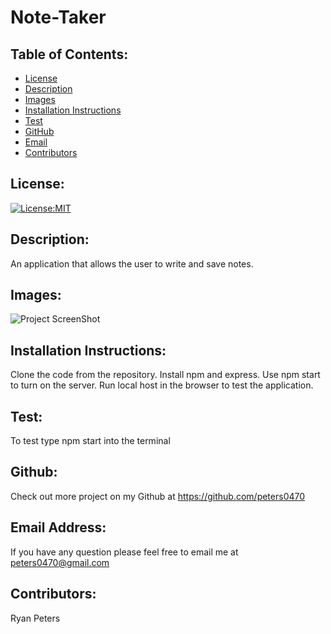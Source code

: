 # Note-Taker
  ## Table of Contents: 
  - [License](#license)
  - [Description](#description)
  - [Images](#images)
  - [Installation Instructions](#installation-Instructions)
  - [Test](#test)
  - [GitHub](#gitHub)
  - [Email](#email-address)
  - [Contributors](#contributors)

  ## License:
  [![License:MIT](https://img.shields.io/badge/License-MIT-yellow.svg)](https://opensource.org/licenses/MIT)

  ## Description:
  An application that allows the user to write and save notes. 

  ## Images:
  ![Project ScreenShot](https://user-images.githubusercontent.com/71112436/102000509-d2e27f80-3cad-11eb-9ac6-8ec2084c407c.png)
  

  ## Installation Instructions: 
  Clone the code from the repository. Install npm and express. Use npm start to turn on the server. Run local host in the browser to test the application. 

  ## Test: 
  To test type npm start into the terminal

  ## Github: 
  Check out more project on my Github at https://github.com/peters0470

  ## Email Address:
  If you have any question please feel free to email me at peters0470@gmail.com

  ## Contributors:
  Ryan Peters
